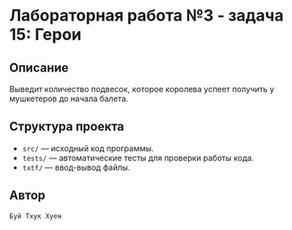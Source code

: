 # Лабораторная работа №3 - задача 15: Герои

## Описание
Выведит количество подвесок, которое королева успеет получить у мушкетеров до начала балета.

## Структура проекта
- `src/` — исходный код программы.
- `tests/` — автоматические тесты для проверки работы кода.
- `txtf/` — ввод-вывод файлы.

## Автор
    Буй Тхук Хуен